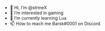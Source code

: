 - 👋 Hi, I’m @strineX
- 👀 I’m interested in gaming
- 🌱 I’m currently learning Lua
- 📫 How to reach me Barsk#0001 on Discord

<!---
strineX/strineX is a ✨ special ✨ repository because its `README.md` (this file) appears on your GitHub profile.
You can click the Preview link to take a look at your changes.
--->
